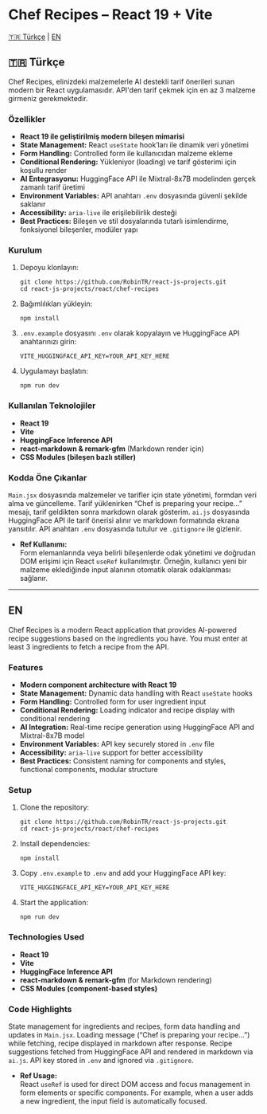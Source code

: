 # Chef Recipes – React 19 + Vite

[🇹🇷 Türkçe](#-türkçe) | [EN](#en)

## 🇹🇷 Türkçe

Chef Recipes, elinizdeki malzemelerle AI destekli tarif önerileri sunan modern bir React uygulamasıdır. API'den tarif çekmek için en az 3 malzeme girmeniz gerekmektedir.

### Özellikler

- **React 19 ile geliştirilmiş modern bileşen mimarisi**
- **State Management:** React `useState` hook’ları ile dinamik veri yönetimi
- **Form Handling:** Controlled form ile kullanıcıdan malzeme ekleme
- **Conditional Rendering:** Yükleniyor (loading) ve tarif gösterimi için koşullu render
- **AI Entegrasyonu:** HuggingFace API ile Mixtral-8x7B modelinden gerçek zamanlı tarif üretimi
- **Environment Variables:** API anahtarı `.env` dosyasında güvenli şekilde saklanır
- **Accessibility:** `aria-live` ile erişilebilirlik desteği
- **Best Practices:** Bileşen ve stil dosyalarında tutarlı isimlendirme, fonksiyonel bileşenler, modüler yapı

### Kurulum

1. Depoyu klonlayın:
   ```
   git clone https://github.com/RobinTR/react-js-projects.git
   cd react-js-projects/react/chef-recipes
   ```

2. Bağımlılıkları yükleyin:
   ```
   npm install
   ```

3. `.env.example` dosyasını `.env` olarak kopyalayın ve HuggingFace API anahtarınızı girin:
   ```
   VITE_HUGGINGFACE_API_KEY=YOUR_API_KEY_HERE
   ```

4. Uygulamayı başlatın:
   ```
   npm run dev
   ```

### Kullanılan Teknolojiler

- **React 19**
- **Vite**
- **HuggingFace Inference API**
- **react-markdown & remark-gfm** (Markdown render için)
- **CSS Modules (bileşen bazlı stiller)**

### Kodda Öne Çıkanlar

  `Main.jsx` dosyasında malzemeler ve tarifler için state yönetimi, formdan veri alma ve güncelleme.
  Tarif yüklenirken “Chef is preparing your recipe...” mesajı, tarif geldikten sonra markdown olarak gösterim.
  `ai.js` dosyasında HuggingFace API ile tarif önerisi alınır ve markdown formatında ekrana yansıtılır.
  API anahtarı `.env` dosyasında tutulur ve `.gitignore` ile gizlenir.
- **Ref Kullanımı:**  
  Form elemanlarında veya belirli bileşenlerde odak yönetimi ve doğrudan DOM erişimi için React `useRef` kullanılmıştır. Örneğin, kullanıcı yeni bir malzeme eklediğinde input alanının otomatik olarak odaklanması sağlanır.

---

## EN

Chef Recipes is a modern React application that provides AI-powered recipe suggestions based on the ingredients you have. You must enter at least 3 ingredients to fetch a recipe from the API.

### Features

- **Modern component architecture with React 19**
- **State Management:** Dynamic data handling with React `useState` hooks
- **Form Handling:** Controlled form for user ingredient input
- **Conditional Rendering:** Loading indicator and recipe display with conditional rendering
- **AI Integration:** Real-time recipe generation using HuggingFace API and Mixtral-8x7B model
- **Environment Variables:** API key securely stored in `.env` file
- **Accessibility:** `aria-live` support for better accessibility
- **Best Practices:** Consistent naming for components and styles, functional components, modular structure

### Setup

1. Clone the repository:
   ```
   git clone https://github.com/RobinTR/react-js-projects.git
   cd react-js-projects/react/chef-recipes
   ```

2. Install dependencies:
   ```
   npm install
   ```

3. Copy `.env.example` to `.env` and add your HuggingFace API key:
   ```
   VITE_HUGGINGFACE_API_KEY=YOUR_API_KEY_HERE
   ```

4. Start the application:
   ```
   npm run dev
   ```

### Technologies Used

- **React 19**
- **Vite**
- **HuggingFace Inference API**
- **react-markdown & remark-gfm** (for Markdown rendering)
- **CSS Modules (component-based styles)**

### Code Highlights

  State management for ingredients and recipes, form data handling and updates in `Main.jsx`.
  Loading message (“Chef is preparing your recipe...”) while fetching, recipe displayed in markdown after response.
  Recipe suggestions fetched from HuggingFace API and rendered in markdown via `ai.js`.
  API key stored in `.env` and ignored via `.gitignore`.
- **Ref Usage:**  
  React `useRef` is used for direct DOM access and focus management in form elements or specific components. For example, when a user adds a new ingredient, the input field is automatically focused.
